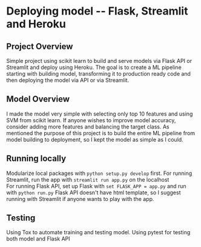 # Deploying model -- Flask, Streamlit and Heroku 


## Project Overview
Simple project using scikit learn to build and serve models via  Flask API or Streamlit and deploy using Heroku. The goal is to create a ML pipeline starting with building model, transforming it to production ready code and then deploying the model via API or via Streamlit.


## Model Overview
I made the model very simple with selecting only top 10 features and using SVM from scikit learn. If anyone wishes to improve model accuracy, consider adding more features and balancing the target class. As mentioned the purpose of this project is to build the entire ML pipeline from model building to deployment, so I kept the model as simple as I could.



## Running locally
Modularize local packages with `python setup.py develop` first. For running Streamlit, run the app with `streamlit run app.py` on the localhost 
<br/>
For running Flask API, set up Flask with `set FLASK_APP = app.py` and run with `python run.py` Flask API doesn't have html template, so I suggest running with Streamlit if anyone wants to play with the app. 



## Testing
Using Tox to automate training and testing model. Using pytest for testing both model and Flask API

